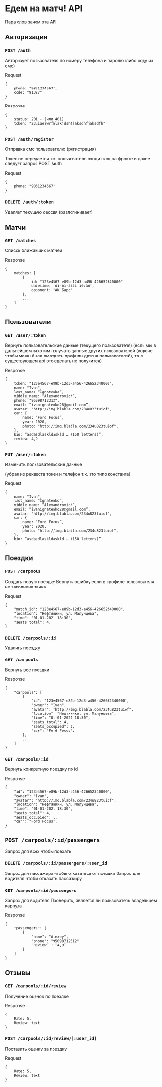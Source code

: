 # Едем на матч! API
 
Пара слов зачем эта API
 
## Авторизация
 
### `POST /auth`
 
Авторизует пользователя по номеру телефона и паролю (либо коду из смс)
 
Request
```
{
    phone: "9831234567",
    code: "91327"
}
```
 
Response
```
{
	status: 201 - (или 401)
    token: "23uigejwrfhlakjdshfjaksdhfjaksdfh"
}
```

### `POST /auth/register`
 
Отправка смс пользователю (регистрация)

Токен не передается т.к. пользователь вводит код на фронте и далее следует запрос POST /auth
 
Request
```
{
    phone: "9831234567"
}
```

### `DELETE /auth/:token`
 
Удаляет текущую сессия (разлогинивает)
 
## Матчи

### `GET /matches`

Список ближайших матчей 

Response
```
{
	matches: [
		{
			id: "123e4567-e89b-12d3-a456-426652340000"
			datetime: "01-01-2021 19:30",
			opponent: "АК Барс"
		},
		...
	]
}
```

## Пользователи
 
### `GET /user/:token`

Вернуть пользовательские данные (текущего пользователя)
(если мы в дальнейшем захотим получать данные других пользователей (короче чтобы можн было смотреть профили других пользователей), то с существующем api это сделать не получится)

Response
```
{
	token: "123e4567-e89b-12d3-a456-426652340000",
	name: "Ivan",
	last_name: “Ignatenko”,
	middle_name: “Alexandrovich”,
	phone: "95098712312",
	email: ”ivanignatenko28@gmail.com”,
	avatar: "http://img.blabla.com/234u823tuiof",
	car: {
		name: “Ford Focus”,
		year: 2020,
		photo: "http://img.blabla.com/234u823tuiof",
    },
    bio: “asdasdlaskldaskld … (150 letters)”,
	review: 4,9
}
```

### `PUT /user/:token`

Изменить пользовательские данные

(убрал из реквеста токен и телефон т.к. это типо константа)

Request 
```
{
	name: "Ivan",
	last_name: “Ignatenko”,
	middle_name: “Alexandrovich”,
	email: ”ivanignatenko28@gmail.com”,
	avatar: "http://img.blabla.com/234u823tuiof",
	car: {
		name: “Ford Focus”, 
		year: 2020,
		photo: "http://img.blabla.com/234u823tuiof",
    },
    bio: “asdasdlaskldaskld … (150 letters)”
}
```
 
## Поездки

### `POST /carpools`

Создать новую поездку
Вернуть ошибку если в профиле пользователя не заполнена тачка

Request 
```
{
	"match_id": "123e4567-e89b-12d3-a456-426652340000",
	"location": "Нефтяники, ул. Малунцева",
	"time": "01-01-2021 18:30",
	"seats_total": 4,
}
```
 
### `DELETE /carpools/:id`

Удалить поездку

### `GET /carpools`

Вернуть все поездки

Response
```
{
	"carpools": [
		{
			"id": "123e4567-e89b-12d3-a456-426652340000",
			"owner": "Ivan",
			"avatar": "http://img.blabla.com/234u823tuiof",
			"location": "Нефтяники, ул. Малунцева",
			"time": "01-01-2021 18:30",
			"seats_total": 4,
			"seats_occupied": 1,
			"car": "Ford Focus",
		},
		...
	]
}
```

### `GET /carpools/:id`

Вернуть конкретную поездку по id

Response
```
{
	"id": "123e4567-e89b-12d3-a456-426652340000",
	"owner": "Ivan",
	"avatar": "http://img.blabla.com/234u823tuiof",
	"location": "Нефтяники, ул. Малунцева",
	"time": "01-01-2021 18:30",
	"seats_total": 4,
	"seats_occupied": 1,
	"car": "Ford Focus",
}
```

## `POST /carpools/:id/passengers`

Запрос для всех чтобы поехать

### `DELETE /carpools/:id/passengers/:user_id`

Запрос для пассажира чтобы отказаться от поездки
Запрос для водителя чтобы отказать пассажиру

### `GET /carpools/:id/passengers`

Запрос для водителя
Проверить, является ли пользователь владельцем карпула

Response
```
{
	"passengers": [
		{
			"name": "Alexey",
			"phone": "95098712312"
			“Review” : “4,9”
		}
	]
}
```

## Отзывы

### `GET /carpools/:id/review`

Получение оценок по поездке

Response
```
{
	Rate: 5,
	Review: text
}
```

### `POST /carpools/:id/review/[:user_id]`

Поставить оценку за поездку

Request
```
{
	Rate: 5,
	Review: text
}
```